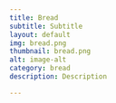 ```yaml
---
title: Bread
subtitle: Subtitle
layout: default
img: bread.png
thumbnail: bread.png
alt: image-alt
category: bread
description: Description

---
```

